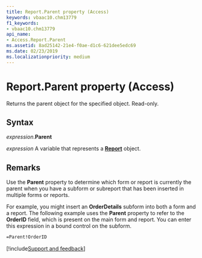 ```yaml
---
title: Report.Parent property (Access)
keywords: vbaac10.chm13779
f1_keywords:
- vbaac10.chm13779
api_name:
- Access.Report.Parent
ms.assetid: 8ad25142-21e4-f0ae-d1c6-621dee5edc69
ms.date: 02/23/2019
ms.localizationpriority: medium
---
```



# Report.Parent property (Access)

Returns the parent object for the specified object. Read-only.


## Syntax

_expression_.**Parent**

_expression_ A variable that represents a **[Report](Access.Report.md)** object.


## Remarks

Use the **Parent** property to determine which form or report is currently the parent when you have a subform or subreport that has been inserted in multiple forms or reports.

For example, you might insert an **OrderDetails** subform into both a form and a report. The following example uses the **Parent** property to refer to the **OrderID** field, which is present on the main form and report. You can enter this expression in a bound control on the subform.

```vb
=Parent!OrderID
```



[!include[Support and feedback](~/includes/feedback-boilerplate.md)]